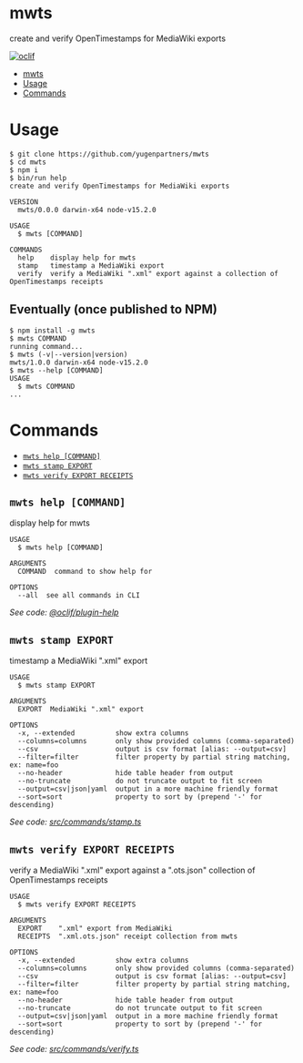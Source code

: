 # mwts

create and verify OpenTimestamps for MediaWiki exports

[![oclif](https://img.shields.io/badge/cli-oclif-brightgreen.svg)](https://oclif.io)

<!--
[![Version](https://img.shields.io/npm/v/mwts.svg)](https://npmjs.org/package/mwts)
[![Downloads/week](https://img.shields.io/npm/dw/mwts.svg)](https://npmjs.org/package/mwts)
[![License](https://img.shields.io/npm/l/mwts.svg)](https://github.com/yugenpartners/mwts/blob/master/package.json)
-->

<!-- toc -->

- [mwts](#mwts)
- [Usage](#usage)
- [Commands](#commands)
<!-- tocstop -->

# Usage

```sh-session
$ git clone https://github.com/yugenpartners/mwts
$ cd mwts
$ npm i
$ bin/run help
create and verify OpenTimestamps for MediaWiki exports

VERSION
  mwts/0.0.0 darwin-x64 node-v15.2.0

USAGE
  $ mwts [COMMAND]

COMMANDS
  help    display help for mwts
  stamp   timestamp a MediaWiki export
  verify  verify a MediaWiki ".xml" export against a collection of OpenTimestamps receipts
```

## Eventually (once published to NPM)

<!-- usage -->

```sh-session
$ npm install -g mwts
$ mwts COMMAND
running command...
$ mwts (-v|--version|version)
mwts/1.0.0 darwin-x64 node-v15.2.0
$ mwts --help [COMMAND]
USAGE
  $ mwts COMMAND
...
```

<!-- usagestop -->

# Commands

<!-- commands -->

- [`mwts help [COMMAND]`](#mwts-help-command)
- [`mwts stamp EXPORT`](#mwts-stamp-export)
- [`mwts verify EXPORT RECEIPTS`](#mwts-verify-export-receipts)

## `mwts help [COMMAND]`

display help for mwts

```
USAGE
  $ mwts help [COMMAND]

ARGUMENTS
  COMMAND  command to show help for

OPTIONS
  --all  see all commands in CLI
```

_See code: [@oclif/plugin-help](https://github.com/oclif/plugin-help/blob/v3.2.2/src/commands/help.ts)_

## `mwts stamp EXPORT`

timestamp a MediaWiki ".xml" export

```
USAGE
  $ mwts stamp EXPORT

ARGUMENTS
  EXPORT  MediaWiki ".xml" export

OPTIONS
  -x, --extended          show extra columns
  --columns=columns       only show provided columns (comma-separated)
  --csv                   output is csv format [alias: --output=csv]
  --filter=filter         filter property by partial string matching, ex: name=foo
  --no-header             hide table header from output
  --no-truncate           do not truncate output to fit screen
  --output=csv|json|yaml  output in a more machine friendly format
  --sort=sort             property to sort by (prepend '-' for descending)
```

_See code: [src/commands/stamp.ts](https://github.com/yugenpartners/mwts/blob/v1.0.0/src/commands/stamp.ts)_

## `mwts verify EXPORT RECEIPTS`

verify a MediaWiki ".xml" export against a ".ots.json" collection of OpenTimestamps receipts

```
USAGE
  $ mwts verify EXPORT RECEIPTS

ARGUMENTS
  EXPORT    ".xml" export from MediaWiki
  RECEIPTS  ".xml.ots.json" receipt collection from mwts

OPTIONS
  -x, --extended          show extra columns
  --columns=columns       only show provided columns (comma-separated)
  --csv                   output is csv format [alias: --output=csv]
  --filter=filter         filter property by partial string matching, ex: name=foo
  --no-header             hide table header from output
  --no-truncate           do not truncate output to fit screen
  --output=csv|json|yaml  output in a more machine friendly format
  --sort=sort             property to sort by (prepend '-' for descending)
```

_See code: [src/commands/verify.ts](https://github.com/yugenpartners/mwts/blob/v1.0.0/src/commands/verify.ts)_

<!-- commandsstop -->
